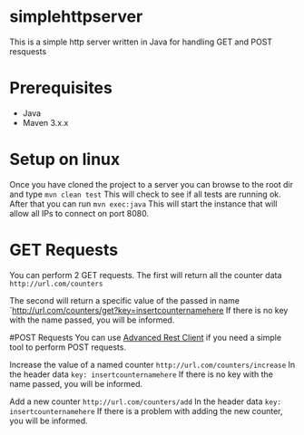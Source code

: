 # simplehttpserver
This is a simple http server written in Java for handling GET and POST resquests

# Prerequisites
 + Java 
 + Maven 3.x.x

# Setup on linux
Once you have cloned the project to a server you can browse to the root dir and type
`mvn clean test`
This will check to see if all tests are running ok.
After that you can run
`mvn exec:java`
This will start the instance that will allow all IPs to connect on port 8080.

# GET Requests
You can perform 2 GET requests. The first will return all the counter data
`http://url.com/counters`

The second will return a specific value of the passed in name
`http://url.com/counters/get?key=insertcounternamehere
If there is no key with the name passed, you will be informed.

#POST Requests
You can use [Advanced Rest Client](https://chrome.google.com/webstore/detail/advanced-rest-client/hgmloofddffdnphfgcellkdfbfbjeloo)
if you need a simple tool to perform POST requests.

Increase the value of a named counter
`http://url.com/counters/increase`
In the header data
`key: insertcounternamehere`
If there is no key with the name passed, you will be informed.

Add a new counter
`http://url.com/counters/add`
In the header data
`key: insertcounternamehere`
If there is a problem with adding the new counter, you will be informed.

